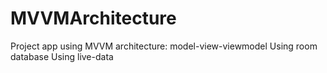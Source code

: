 # MVVMArchitecture

Project app using MVVM architecture: model-view-viewmodel
Using room database
Using live-data
